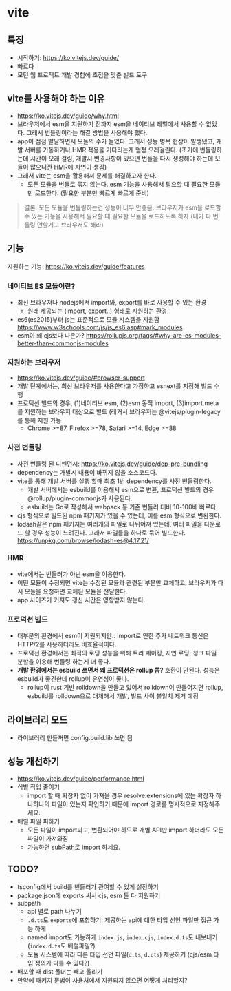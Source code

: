 # vite

## 특징

- 시작하기: https://ko.vitejs.dev/guide/
- 빠르다
- 모던 웹 프로젝트 개발 경험에 초점을 맞춘 빌드 도구

## vite를 사용해야 하는 이유

- https://ko.vitejs.dev/guide/why.html
- 브라우저에서 esm을 지원하기 전까지 esm을 네이티브 레벨에서 사용할 수 없었다. 그래서 번들링이라는 해결 방법을 사용해야 했다.
- app이 점점 발달하면서 모듈의 수가 늘었다. 그래서 성능 병목 현상이 발생됐고, 개발 서버를 가동하거나 HMR 적용을 기다리는게 엄청 오래걸린다. (초기에 번들링하는데 시간이 오래 걸림, 개발시 변경사항이 있으면 번들을 다시 생성해야 하는데 모듈이 많으니깐 HMR에 지연이 생김)
- 그래서 vite는 esm을 활용해서 문제를 해결하고자 한다.
  - 모든 모듈을 번들로 묶지 않는다. esm 기능을 사용해서 필요할 때 필요한 모듈만 로드한다. (필요한 부분만 빠르게 빠르게 준비)

> 결론: 모든 모듈을 번들링하는건 성능이 너무 안좋음. 브라우저가 esm을 로드할 수 있는 기능을 사용해서 필요할 때 필요한 모듈을 로드하도록 하자 (내가 다 번들링 안할거고 브라우저도 해라)

## 기능

지원하는 기능: https://ko.vitejs.dev/guide/features

### 네이티브 ES 모듈이란?

- 최신 브라우저나 nodejs에서 import와, export를 바로 사용할 수 있는 환경
  - 원래 제공되는 (import, export..) 형태로 지원하는 환경
- es6(es2015)부터 js는 표준적으로 모듈 시스템을 지원함 https://www.w3schools.com/js/js_es6.asp#mark_modules
- esm이 왜 cjs보다 나은가? https://rollupjs.org/faqs/#why-are-es-modules-better-than-commonjs-modules

### 지원하는 브라우저

- https://ko.vitejs.dev/guide/#browser-support
- 개발 단계에서는, 최신 브라우저를 사용한다고 가정하고 esnext를 지정해 빌드 수행
- 프로덕션 빌드의 경우, (1)네이티브 esm, (2)esm 동적 import, (3)import.meta를 지원하는 브라우저 대상으로 빌드 (레거시 브라우저는 @vitejs/plugin-legacy를 통해 지원 가능
  - Chrome >=87, Firefox >=78, Safari >=14, Edge >=88

### 사전 번들링

- 사전 번들링 된 디펜던시: https://ko.vitejs.dev/guide/dep-pre-bundling
- dependency는 개발시 내용이 바뀌지 않을 소스코드다.
- vite를 통해 개발 서버를 실행 할때 최초 1번 dependency를 사전 번들링한다.
  - 개발 서버에서는 esbuild를 이용해서 esm으로 변환, 프로덕션 빌드의 경우 @rollup/plugin-commonjs가 사용된다.
  - esbuild는 Go로 작성해서 webpack 등 기존 번들러 대비 10-100배 빠르다.
- cjs 형식으로 빌드된 npm 패키지가 있을 수 있는데, 이를 esm 형식으로 변환한다.
- lodash같은 npm 패키지는 여러개의 파일로 나뉘어져 있는데, 여러 파일을 다운로드 할 경우 성능이 느려진다. 그래서 파일들을 하나로 묶어 빌드한다. https://unpkg.com/browse/lodash-es@4.17.21/

### HMR

- vite에서는 번들러가 아닌 esm을 이용한다.
- 어떤 모듈이 수정되면 vite는 수정된 모듈과 관련된 부분만 교체하고, 브라우저가 다시 모듈을 요청하면 교체된 모듈을 전달한다.
- app 사이즈가 커져도 갱신 시간은 영향받지 않는다.

### 프로덕션 빌드

- 대부분의 환경에서 esm이 지원되지만.. import로 인한 추가 네트워크 통신은 HTTP/2를 사용하더라도 비효율적이다.
- 프로덕션 환경에서는 최적의 로딩 성능을 위해 트리 셰이킹, 지연 로딩, 청크 파일 분할을 이용해 번들링 하는게 더 좋다.
- **개발 환경에서는 esbuild 쓰면서 왜 프로덕션은 rollup 씀?** 호환이 안된다. 성능은 esbuild가 좋긴한데 rollup이 유연성이 좋다.
  - rollup이 rust 기반 rolldown을 만들고 있어서 rolldown이 만들어지면 rollup, esbuild를 rolldown으로 대체해서 개발, 빌드 사이 불일치 제거 예정

## 라이브러리 모드

- 라이브러리 만들꺼면 config.build.lib 쓰면 됨

## 성능 개선하기

- https://ko.vitejs.dev/guide/performance.html
- 식별 작업 줄이기
  - import 할 때 확장자 없이 가져올 경우 resolve.extensions에 있는 확장자 하나하나의 파일이 있는지 확인하기 때문에 import 경로를 명시적으로 지정해주세요.
- 배럴 파일 피하기
  - 모든 파일이 import되고, 변환되어야 하므로 개별 API만 import 하더라도 모든 파일이 가져와짐
  - 가능하면 subPath로 import 하세요.

## TODO?

- tsconfig에서 build를 번들러가 관여할 수 있게 설정하기
- package.json에 exports 써서 cjs, esm 둘 다 지원하기
- subpath
  - api 별로 path 나누기
  - `.d.ts`도 `exports`에 포함하기: 제공하는 api에 대한 타입 선언 파일만 접근 가능 하게
  - named import도 가능하게 `index.js`, `index.cjs`, `index.d.ts`도 내보내기 (`index.d.ts`도 배럴파일?)
  - 모듈 시스템에 따라 다른 타입 선언 파일(`d.ts`, `d.cts`) 제공하기 (cjs/esm 타입 정의가 다를 수 있다?)
- 배포할 때 dist 폴더는 빼고 올리기
- 만약에 패키지 문법이 사용처에서 지원되지 않으면 어떻게 처리할지?
